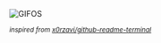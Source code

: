<div align="justify">
<picture>
    <source media="(prefers-color-scheme: dark)" srcset="https://i.ibb.co/Cm21H4X/output-gif.gif">
    <source media="(prefers-color-scheme: light)" srcset="https://i.ibb.co/Cm21H4X/output-gif.gif">
    <img alt="GIFOS" src="https://i.ibb.co/Cm21H4X/output-gif.gif">
</picture>

<sub><i>inspired from [x0rzavi/github-readme-terminal](https://github.com/x0rzavi/github-readme-terminal)</i></sub>

</div>

<!-- Image deletion URL: https://ibb.co/ZGmLMvw/03be8a32463f5acb9240fddb57c6b22b -->